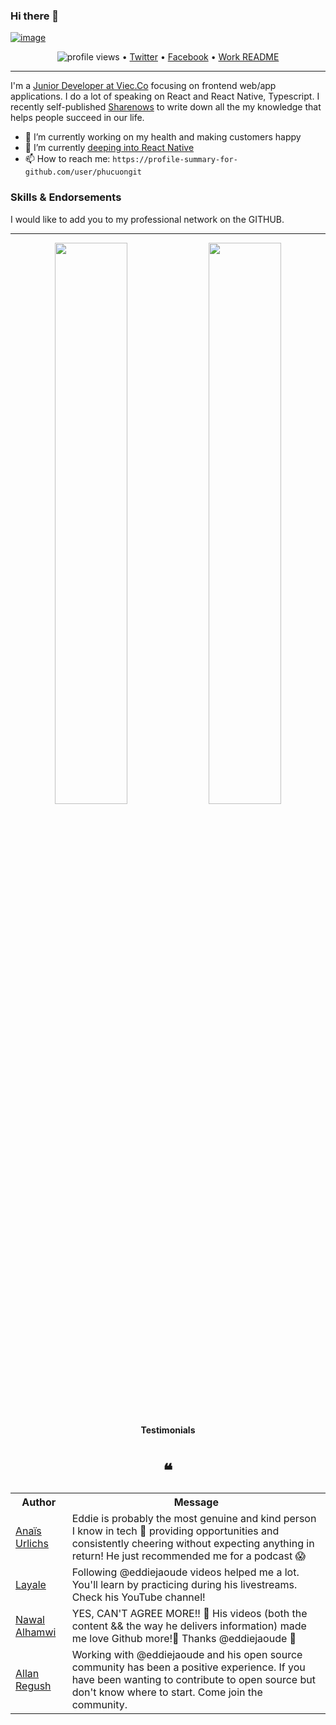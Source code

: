 ### Hi there 👋

[![image](https://i.imgur.com/xVVzoYk.jpg)](https://github.com/phucuongit?tab=repositories)

<p align="center">
  <img src="https://gpvc.arturio.dev/phucuongit" alt="profile views"> •   
  <a href="https://twitter.com/CuongLe96327730/follow?screen_name=swyx&amp;tw_p=followbutton" rel="nofollow">Twitter</a> •
  <a href="https://www.facebook.com/phucuong2106/" rel="nofollow">Facebook</a> •
  <a href="https://github.com/phucuongit/README">Work README</a>
</p>

---

I'm a [Junior Developer at Viec.Co](https://viec.co/) focusing on frontend web/app applications. I do a lot of speaking on React and React Native, Typescript. I recently self-published <a href="http://sharenows.com/">Sharenows</a> to write down all the my knowledge that helps people succeed in our life.

- 🔭 I’m currently working on my health and making customers happy
- 💬 I’m currently [deeping into React Native](https://reactnative.dev/)
- 📫 How to reach me: `https://profile-summary-for-github.com/user/phucuongit`

<!--START_SECTION:skill-->

### Skills & Endorsements

I would like to add you to my professional network on the GITHUB.



---

<p align="center">
  <img width="48%" src="https://github-readme-stats.vercel.app/api?username=eddiejaoude&show_icons=true&theme=tokyonight" />
  <img width="48%" src="https://github-readme-streak-stats.herokuapp.com/?user=eddiejaoude&theme=tokyonight" />
</p>

<h4 align="center">Testimonials</h4>
<h1 align="center">❝</h1>

<table>
  <tr>
    <th>Author</th>
    <th>Message</th>
  </tr>
  <tr>
    <td><a target="_blank" href="https://twitter.com/urlichsanais/status/1349358736092094467">Anaïs Urlichs</a></td>
    <td>Eddie is probably the most genuine and kind person I know in tech 🥰 providing opportunities and consistently cheering without expecting anything in return! He just recommended me for a podcast 😱</td>
  </tr>
  <tr>
    <td><a target="_blank" href="https://twitter.com/yalematta/status/1304541107330658313">Layale</a></td>
    <td>Following @eddiejaoude videos helped me a lot. You'll learn by practicing during his livestreams. Check his YouTube channel!</td>
  </tr>
  <tr>
    <td><a target="_blank" href="https://twitter.com/__nawalhmw/status/1304572901140635648">Nawal Alhamwi</a></td>
    <td>YES, CAN'T AGREE MORE!! 💯 His videos (both the content && the way he delivers information) made me love Github more!🤩 Thanks @eddiejaoude 🌟</td>
  </tr>
  <tr>
    <td><a target="_blank" href="https://twitter.com/allanregush/status/1304484456221167617">Allan Regush</a></td>
    <td>Working with @eddiejaoude and his open source community has been a positive experience. If you have been wanting to contribute to open source but don't know where to start. Come join the community.</td>
  </tr>
</table>
